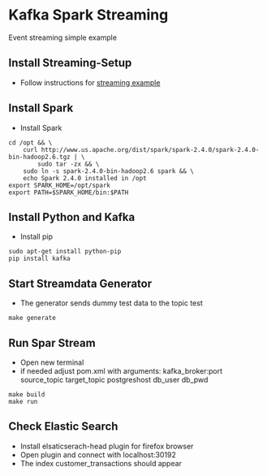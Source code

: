 # Kafka Spark Streaming
Event streaming simple example

## Install Streaming-Setup
* Follow instructions for [streaming example](https://github.com/marodeur100/talend_kub_airflow/tree/master/stream-example) 

## Install Spark
* Install Spark
```shell
cd /opt && \
    curl http://www.us.apache.org/dist/spark/spark-2.4.0/spark-2.4.0-bin-hadoop2.6.tgz | \
        sudo tar -zx && \
    sudo ln -s spark-2.4.0-bin-hadoop2.6 spark && \
    echo Spark 2.4.0 installed in /opt
export SPARK_HOME=/opt/spark
export PATH=$SPARK_HOME/bin:$PATH
```
## Install Python and Kafka
* Install pip 
```
sudo apt-get install python-pip
pip install kafka
```

## Start Streamdata Generator
* The generator sends dummy test data to the topic test
```shell
make generate
```

## Run Spar Stream
* Open new terminal
* if needed adjust pom.xml with arguments: kafka_broker:port source_topic target_topic postgreshost db_user db_pwd
```shell
make build
make run
```
## Check Elastic Search
* Install elsaticserach-head plugin for firefox browser
* Open plugin and connect with localhost:30192
* The index customer_transactions should appear

